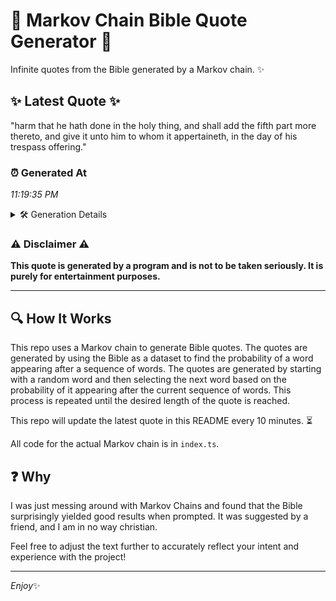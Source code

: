 # 📖 Markov Chain Bible Quote Generator 📖

Infinite quotes from the Bible generated by a Markov chain. ✨

## ✨ Latest Quote ✨
"harm that he hath done in the holy thing, and shall add the fifth part more thereto, and give it unto him to whom it appertaineth, in the day of his trespass offering."

### ⏰ Generated At
*11:19:35 PM*

<details>
    <summary>🛠️ Generation Details</summary>
    <p>
        <strong>🌱 Seed:</strong> harm<br>
        <strong>🔄 Iterations:</strong> 32<br>
        <strong>📜 Context History:</strong><br>[ harm ]: that<br>[ harm, that ]: he<br>[ harm, that, he ]: hath<br>[ harm, that, he, hath ]: done<br>[ harm, that, he, hath, done ]: in<br>[ harm, that, he, hath, done, in ]: the<br>[ that, he, hath, done, in, the ]: holy<br>[ he, hath, done, in, the, holy ]: thing,<br>[ hath, done, in, the, holy, thing, ]: and<br>[ done, in, the, holy, thing,, and ]: shall<br>[ in, the, holy, thing,, and, shall ]: add<br>[ the, holy, thing,, and, shall, add ]: the<br>[ holy, thing,, and, shall, add, the ]: fifth<br>[ thing,, and, shall, add, the, fifth ]: part<br>[ and, shall, add, the, fifth, part ]: more<br>[ shall, add, the, fifth, part, more ]: thereto,<br>[ add, the, fifth, part, more, thereto, ]: and<br>[ the, fifth, part, more, thereto,, and ]: give<br>[ fifth, part, more, thereto,, and, give ]: it<br>[ part, more, thereto,, and, give, it ]: unto<br>[ more, thereto,, and, give, it, unto ]: him<br>[ thereto,, and, give, it, unto, him ]: to<br>[ and, give, it, unto, him, to ]: whom<br>[ give, it, unto, him, to, whom ]: it<br>[ it, unto, him, to, whom, it ]: appertaineth,<br>[ unto, him, to, whom, it, appertaineth, ]: in<br>[ him, to, whom, it, appertaineth,, in ]: the<br>[ to, whom, it, appertaineth,, in, the ]: day<br>[ whom, it, appertaineth,, in, the, day ]: of<br>[ it, appertaineth,, in, the, day, of ]: his<br>[ appertaineth,, in, the, day, of, his ]: trespass<br>[ in, the, day, of, his, trespass ]: offering.<br>
    </p>
</details>

### ⚠️ Disclaimer ⚠️
**This quote is generated by a program and is not to be taken seriously. It is purely for entertainment purposes.**

---

## 🔍 How It Works

This repo uses a Markov chain to generate Bible quotes. The quotes are generated by using the Bible as a dataset to find the probability of a word appearing after a sequence of words. The quotes are generated by starting with a random word and then selecting the next word based on the probability of it appearing after the current sequence of words. This process is repeated until the desired length of the quote is reached.

This repo will update the latest quote in this README every 10 minutes. ⏳

All code for the actual Markov chain is in `index.ts`.

## ❓ Why

I was just messing around with Markov Chains and found that the Bible surprisingly yielded good results when prompted. 
It was suggested by a friend, and I am in no way christian.

Feel free to adjust the text further to accurately reflect your intent and experience with the project!

---

*Enjoy*✨
